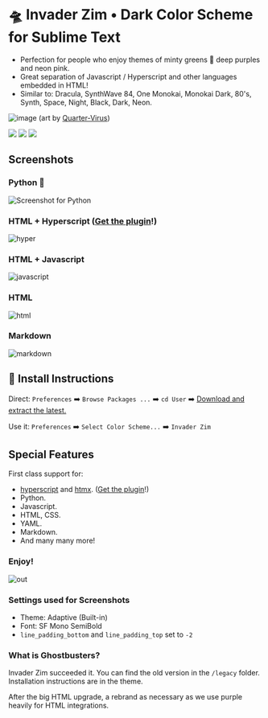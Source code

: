 # 🛸 Invader Zim • Dark Color Scheme for Sublime Text
* Perfection for people who enjoy themes of minty greens 🎄 deep purples and neon pink.
* Great separation of Javascript / Hyperscript and other languages embedded in HTML!
* Similar to: Dracula, SynthWave 84, One Monokai, Monokai Dark, 80's, Synth, Space, Night, Black, Dark, Neon.

![image](https://user-images.githubusercontent.com/24665/167754940-c629dded-4558-4aff-9775-0148669345b9.png)
(art by [Quarter-Virus](https://www.deviantart.com/quarter-virus/art/A-FLORPUS-MORTY-811503094))

<a href="https://github.com/gnat/sublime-invader-zim/tags">
    <img src="https://img.shields.io/github/v/tag/gnat/sublime-invader-zim?label=release&style=for-the-badge&color=%23810e74" /></a>
<a href="https://packagecontrol.io/packages/Invader%20Zim%20Color%20Scheme">
    <img src="https://img.shields.io/packagecontrol/dt/Invader%20Zim%20Color%20Scheme?style=for-the-badge&color=%2315b713" /></a>
<a href="https://www.sublimetext.com/">
    <img src="https://img.shields.io/badge/Only%20For-Sublime-ff9800?logo=sublime%20text&style=for-the-badge" /></a>

## Screenshots

### Python 🐍
![Screenshot for Python](https://user-images.githubusercontent.com/24665/167426139-ffc52d17-1c16-44f4-8aa1-31830fa99ed7.png)

### HTML + Hyperscript ([Get the plugin](https://github.com/gnat/hyperscript-sublime)!)
![hyper](https://user-images.githubusercontent.com/24665/167426357-18312026-d38b-4622-b5b1-84c7e31a123b.png)

### HTML + Javascript
![javascript](https://user-images.githubusercontent.com/24665/167440416-38187c55-18aa-43d1-ba84-5229084dd238.png)

### HTML

![html](https://user-images.githubusercontent.com/24665/167432768-2aa0fb16-fd07-4937-9a3e-33c77990ec89.png)

### Markdown
![markdown](https://user-images.githubusercontent.com/24665/167426262-013c04d1-eece-4710-a6af-ddaaa0d0d528.png)

## 🚨 Install Instructions

Direct: `Preferences` ➡️ `Browse Packages ...` ➡️ `cd User` ➡️ [Download and extract the latest.](https://github.com/gnat/sublime-invader-zim/archive/refs/heads/main.zip)

Use it: `Preferences` ➡️ `Select Color Scheme...` ➡️ `Invader Zim`

## Special Features

First class support for:

* [hyperscript](https://hyperscript.org/) and [htmx](https://htmx.org/). ([Get the plugin](https://github.com/gnat/hyperscript-sublime)!)
* Python.
* Javascript.
* HTML, CSS.
* YAML.
* Markdown.
* And many many more!

### Enjoy!

![out](https://user-images.githubusercontent.com/24665/167758404-546c0d53-e1e8-4f24-b9f8-8e05f10270e1.gif)

### Settings used for Screenshots

* Theme: Adaptive (Built-in)
* Font: SF Mono SemiBold
* `line_padding_bottom` and `line_padding_top` set to `-2`

### What is Ghostbusters?

Invader Zim succeeded it. You can find the old version in the `/legacy` folder. Installation instructions are in the theme.

After the big HTML upgrade, a rebrand as necessary as we use purple heavily for HTML integrations.
